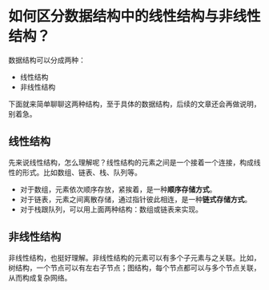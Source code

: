 # 如何区分数据结构中的线性结构与非线性结构？

数据结构可以分成两种：

- 线性结构
- 非线性结构

下面就来简单聊聊这两种结构，至于具体的数据结构，后续的文章还会再做说明，别着急。

## 线性结构

先来说线性结构，怎么理解呢？线性结构的元素之间是一个接着一个连接，构成线性的形式。比如数组、链表、栈、队列等。

- 对于数组，元素依次顺序存放，紧挨着，是一种**顺序存储方式**。
- 对于链表，元素之间离散存储，通过指针彼此相连，是一种**链式存储方式**。
- 对于栈跟队列，可以用上面两种结构：数组或链表来实现。

## 非线性结构

非线性结构，也挺好理解。非线性结构的元素可以有多个子元素与之关联。比如，树结构，一个节点可以有左右子节点；图结构，每个节点都可以与多个节点关联，从而构成复杂网络。
